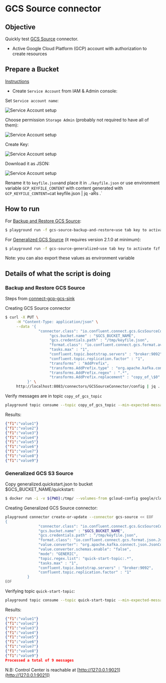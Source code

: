 # GCS Source connector



## Objective

Quickly test [GCS Source](https://docs.confluent.io/current/connect/kafka-connect-gcs/source/index.html#quick-start) connector.

* Active Google Cloud Platform (GCP) account with authorization to create resources

## Prepare a Bucket

[Instructions](https://docs.confluent.io/current/connect/kafka-connect-gcs/index.html#prepare-a-bucket)

* Create `Service Account` from IAM & Admin console:

Set `Service account name`:

![Service Account setup](Screenshot1.png)

Choose permission `Storage Admin` (probably not required to have all of them):

![Service Account setup](Screenshot2.png)

Create Key:

![Service Account setup](Screenshot3.png)

Download it as JSON:

![Service Account setup](Screenshot4.png)

Rename it to `keyfile.json`and place it in `./keyfile.json` or use environment variable `GCP_KEYFILE_CONTENT` with content generated with `GCP_KEYFILE_CONTENT=`cat keyfile.json | jq -aRs .`


## How to run

For [Backup and Restore GCS Source](https://docs.confluent.io/kafka-connect-gcs-source/current/backup-and-restore/overview.html):

```bash
$ playground run -f gcs-source-backup-and-restore<use tab key to activate fzf completion (see https://kafka-docker-playground.io/#/cli?id=%e2%9a%a1-setup-completion), otherwise use full path, or relative path> <GCP_PROJECT>
```

For [Generalized GCS Source](https://docs.confluent.io/kafka-connect-gcs-source/current/generalized/overview.html) (it requires version 2.1.0 at minimum):

```bash
$ playground run -f gcs-source-generalized<use tab key to activate fzf completion (see https://kafka-docker-playground.io/#/cli?id=%e2%9a%a1-setup-completion), otherwise use full path, or relative path> <GCP_PROJECT>
```

Note: you can also export these values as environment variable

## Details of what the script is doing

### Backup and Restore GCS Source

Steps from [connect-gcp-gcs-sink](../connect/connect-gcp-gcs-sink/README.md)

Creating GCS Source connector

```bash
$ curl -X PUT \
     -H "Content-Type: application/json" \
     --data '{
               "connector.class": "io.confluent.connect.gcs.GcsSourceConnector",
                    "gcs.bucket.name" : "$GCS_BUCKET_NAME",
                    "gcs.credentials.path" : "/tmp/keyfile.json",
                    "format.class": "io.confluent.connect.gcs.format.avro.AvroFormat",
                    "tasks.max" : "1",
                    "confluent.topic.bootstrap.servers" : "broker:9092",
                    "confluent.topic.replication.factor" : "1",
                    "transforms" : "AddPrefix",
                    "transforms.AddPrefix.type" : "org.apache.kafka.connect.transforms.RegexRouter",
                    "transforms.AddPrefix.regex" : ".*",
                    "transforms.AddPrefix.replacement" : "copy_of_\$0"
          }' \
     http://localhost:8083/connectors/GCSSourceConnector/config | jq .
```

Verify messages are in topic `copy_of_gcs_topic`

```bash
playground topic consume --topic copy_of_gcs_topic --min-expected-messages 9 --timeout 60
```

Results:

```json
{"f1":"value1"}
{"f1":"value2"}
{"f1":"value3"}
{"f1":"value4"}
{"f1":"value5"}
{"f1":"value6"}
{"f1":"value7"}
{"f1":"value8"}
{"f1":"value9"}
```

### Generalized GCS S3 Source

Copy generalized.quickstart.json to bucket $GCS_BUCKET_NAME/quickstart:

```bash
$ docker run -i -v ${PWD}:/tmp/ --volumes-from gcloud-config google/cloud-sdk:latest gsutil cp /tmp/generalized.quickstart.json gs://$GCS_BUCKET_NAME/quickstart/generalized.quickstart.json
```

Creating Generalized GCS Source connector:

```bash
playground connector create-or-update --connector gcs-source << EOF
{
               "connector.class": "io.confluent.connect.gcs.GcsSourceConnector",
               "gcs.bucket.name" : "$GCS_BUCKET_NAME",
               "gcs.credentials.path" : "/tmp/keyfile.json",
               "format.class": "io.confluent.connect.gcs.format.json.JsonFormat",
               "value.converter": "org.apache.kafka.connect.json.JsonConverter",
               "value.converter.schemas.enable": "false",
               "mode": "GENERIC",
               "topic.regex.list": "quick-start-topic:.*",
               "tasks.max" : "1",
               "confluent.topic.bootstrap.servers" : "broker:9092",
               "confluent.topic.replication.factor" : "1"
          }
EOF
```

Verifying topic `quick-start-topic`:

```bash
playground topic consume --topic quick-start-topic --min-expected-messages 9 --timeout 60
```

Results:

```json
{"f1":"value1"}
{"f1":"value2"}
{"f1":"value3"}
{"f1":"value4"}
{"f1":"value5"}
{"f1":"value6"}
{"f1":"value7"}
{"f1":"value8"}
{"f1":"value9"}
Processed a total of 9 messages
```

N.B: Control Center is reachable at [http://127.0.0.1:9021](http://127.0.0.1:9021])

